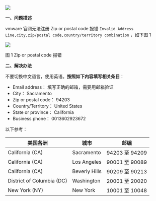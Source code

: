 ![](https://cos.orcy.net.cn/20221111165756.png)

**一、问题描述**

vmware 官网无法注册 Zip or postal code 报错 `Invalid Address Line,city,zip/postal code,country/territory combination` ，如下图 1

![](https://cos.orcy.net.cn/20221111165204.png)

图 1 Zip or postal code 报错

**二、解决办法**

不要切换中文语言，使用英语。**按照如下内容填写相关条目**：

*   Email address： 填写正确的邮箱，需要用邮箱验证
*   City： Sacramento
*   Zip or postal code： 94203
*   Country/Territory： United States
*   State or province： California
*   Business phone： 0013602923672

以下参考：

<table><thead><tr><th>美国各洲</th><th>城市</th><th>邮编</th></tr></thead><tbody><tr><td>California (CA)</td><td>Sacramento</td><td>94203 至 94209</td></tr><tr><td>California (CA)</td><td>Los Angeles</td><td>90001 至 90089</td></tr><tr><td>California (CA)</td><td>Beverly Hills</td><td>90209 至 90213</td></tr><tr><td>District of Columbia (DC)</td><td>Washington</td><td>20001 至 20020</td></tr><tr><td>New York (NY)</td><td>New York</td><td>10001 至 10048</td></tr></tbody></table>